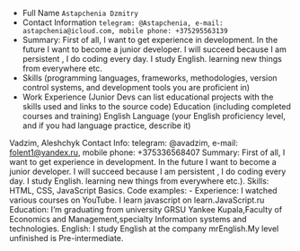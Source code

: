 - Full Name `Astapchenia Dzmitry`
- Contact Information `telegram: @Astapchenia, e-mail: astapchenia@icloud.com, mobile phone: +375295563139`
- Summary: First of all, I want to get experience in development. In the future I want to become a junior developer. I will succeed because I am persistent , I do coding every day. I study English. learning new things from everywhere etc.
- Skills (programming languages, frameworks, methodologies, version control systems, and development tools you are proficient in)
- Work Experience (Junior Devs can list educational projects with the skills used and links to the source code)
Education (including completed courses and training)
English Language (your English proficiency level, and if you had language practice, describe it)

Vadzim, Aleshchyk
Contact Info: telegram: @avadzim, e-mail: folent1@yandex.ru, mobile phone: +375336568407
Summary: First of all, I want to get experience in development. In the future I want to become a junior developer. I will succeed because I am persistent , I do coding every day. I study English. learning new things from everywhere etc.).
Skills: HTML, CSS, JavaScript Basics.
Code examples: -
Experience: I watched various courses on YouTube. I learn javascript on learn.JavaScript.ru
Education: I’m graduating from university GRSU Yankee Kupala,Faculty of Economics and Management,specialty Information systems and technologies.
English: I study English at the company mrEnglish.My level unfinished is Pre-intermediate.